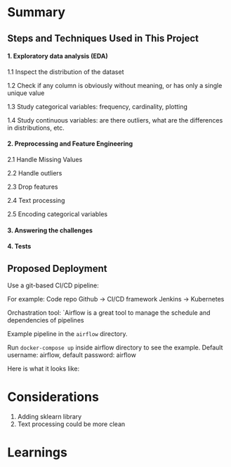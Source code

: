 # Summary

## Steps and Techniques Used in This Project

#### 1. Exploratory data analysis (EDA)

1.1 Inspect the distribution of the dataset

1.2 Check if any column is obviously without meaning, or has only a single unique value

1.3 Study categorical variables: frequency, cardinality, plotting

1.4 Study continuous variables: are there outliers, what are the differences in distributions, etc.

#### 2. Preprocessing and Feature Engineering 

2.1 Handle Missing Values 

2.2 Handle outliers

2.3 Drop features 

2.4 Text processing 

2.5 Encoding categorical variables 

#### 3. Answering the challenges
#### 4. Tests

## Proposed Deployment

Use a git-based CI/CD pipeline:

For example: Code repo Github -> CI/CD framework Jenkins -> Kubernetes

Orchastration tool:
`Airflow is a great tool to manage the schedule and dependencies of pipelines 

Example pipeline in the `airflow` directory. 

Run `docker-compose up` inside airflow directory to see the example. Default username: airflow, default password: airflow 

Here is what it looks like: <insert picture>


# Considerations

1. Adding sklearn library 
2. Text processing could be more clean 

# Learnings



